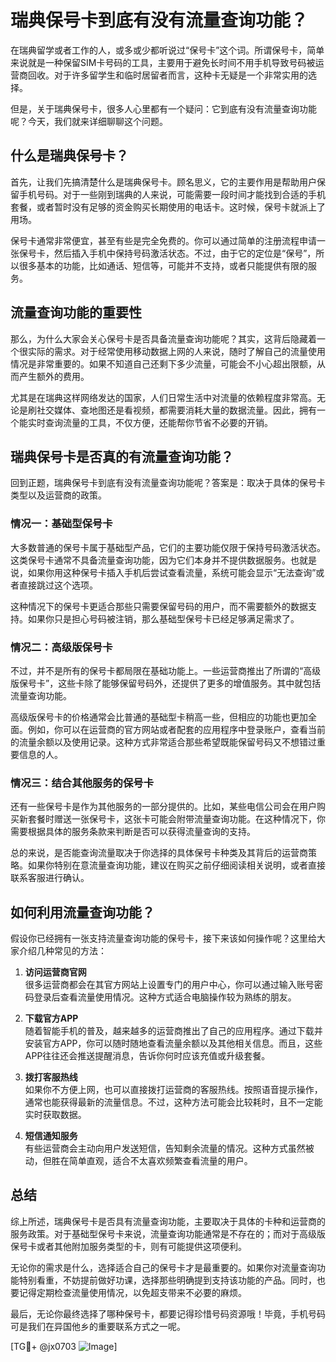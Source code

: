 # 瑞典保号卡到底有没有流量查询功能？

在瑞典留学或者工作的人，或多或少都听说过“保号卡”这个词。所谓保号卡，简单来说就是一种保留SIM卡号码的工具，主要用于避免长时间不用手机导致号码被运营商回收。对于许多留学生和临时居留者而言，这种卡无疑是一个非常实用的选择。

但是，关于瑞典保号卡，很多人心里都有一个疑问：它到底有没有流量查询功能呢？今天，我们就来详细聊聊这个问题。

## 什么是瑞典保号卡？

首先，让我们先搞清楚什么是瑞典保号卡。顾名思义，它的主要作用是帮助用户保留手机号码。对于一些刚到瑞典的人来说，可能需要一段时间才能找到合适的手机套餐，或者暂时没有足够的资金购买长期使用的电话卡。这时候，保号卡就派上了用场。

保号卡通常非常便宜，甚至有些是完全免费的。你可以通过简单的注册流程申请一张保号卡，然后插入手机中保持号码激活状态。不过，由于它的定位是“保号”，所以很多基本的功能，比如通话、短信等，可能并不支持，或者只能提供有限的服务。

## 流量查询功能的重要性

那么，为什么大家会关心保号卡是否具备流量查询功能呢？其实，这背后隐藏着一个很实际的需求。对于经常使用移动数据上网的人来说，随时了解自己的流量使用情况是非常重要的。如果不知道自己还剩下多少流量，可能会不小心超出限额，从而产生额外的费用。

尤其是在瑞典这样网络发达的国家，人们日常生活中对流量的依赖程度非常高。无论是刷社交媒体、查地图还是看视频，都需要消耗大量的数据流量。因此，拥有一个能实时查询流量的工具，不仅方便，还能帮你节省不必要的开销。

## 瑞典保号卡是否真的有流量查询功能？

回到正题，瑞典保号卡到底有没有流量查询功能呢？答案是：取决于具体的保号卡类型以及运营商的政策。

### 情况一：基础型保号卡

大多数普通的保号卡属于基础型产品，它们的主要功能仅限于保持号码激活状态。这类保号卡通常不具备流量查询功能，因为它们本身并不提供数据服务。也就是说，如果你用这种保号卡插入手机后尝试查看流量，系统可能会显示“无法查询”或者直接跳过这个选项。

这种情况下的保号卡更适合那些只需要保留号码的用户，而不需要额外的数据支持。如果你只是担心号码被注销，那么基础型保号卡已经足够满足需求了。

### 情况二：高级版保号卡

不过，并不是所有的保号卡都局限在基础功能上。一些运营商推出了所谓的“高级版保号卡”，这些卡除了能够保留号码外，还提供了更多的增值服务。其中就包括流量查询功能。

高级版保号卡的价格通常会比普通的基础型卡稍高一些，但相应的功能也更加全面。例如，你可以在运营商的官方网站或者配套的应用程序中登录账户，查看当前的流量余额以及使用记录。这种方式非常适合那些希望既能保留号码又不想错过重要信息的人。

### 情况三：结合其他服务的保号卡

还有一些保号卡是作为其他服务的一部分提供的。比如，某些电信公司会在用户购买新套餐时赠送一张保号卡，这张卡可能会附带流量查询功能。在这种情况下，你需要根据具体的服务条款来判断是否可以获得流量查询的支持。

总的来说，是否能查询流量取决于你选择的具体保号卡种类及其背后的运营商策略。如果你特别在意流量查询功能，建议在购买之前仔细阅读相关说明，或者直接联系客服进行确认。

## 如何利用流量查询功能？

假设你已经拥有一张支持流量查询功能的保号卡，接下来该如何操作呢？这里给大家介绍几种常见的方法：

1. **访问运营商官网**  
   很多运营商都会在其官方网站上设置专门的用户中心，你可以通过输入账号密码登录后查看流量使用情况。这种方式适合电脑操作较为熟练的朋友。

2. **下载官方APP**  
   随着智能手机的普及，越来越多的运营商推出了自己的应用程序。通过下载并安装官方APP，你可以随时随地查看流量余额以及其他相关信息。而且，这些APP往往还会推送提醒消息，告诉你何时应该充值或升级套餐。

3. **拨打客服热线**  
   如果你不方便上网，也可以直接拨打运营商的客服热线。按照语音提示操作，通常也能获得最新的流量信息。不过，这种方法可能会比较耗时，且不一定能实时获取数据。

4. **短信通知服务**  
   有些运营商会主动向用户发送短信，告知剩余流量的情况。这种方式虽然被动，但胜在简单直观，适合不太喜欢频繁查看流量的用户。

## 总结

综上所述，瑞典保号卡是否具有流量查询功能，主要取决于具体的卡种和运营商的服务政策。对于基础型保号卡来说，流量查询功能通常是不存在的；而对于高级版保号卡或者其他附加服务类型的卡，则有可能提供这项便利。

无论你的需求是什么，选择适合自己的保号卡才是最重要的。如果你对流量查询功能特别看重，不妨提前做好功课，选择那些明确提到支持该功能的产品。同时，也要记得定期检查流量使用情况，以免超支带来不必要的麻烦。

最后，无论你最终选择了哪种保号卡，都要记得珍惜号码资源哦！毕竟，手机号码可是我们在异国他乡的重要联系方式之一呢。

[TG💪+ @jx0703 ![Image](https://github.com/user-attachments/assets/dbca1d08-cadb-493c-b0ec-ad6f7a83f270)]
